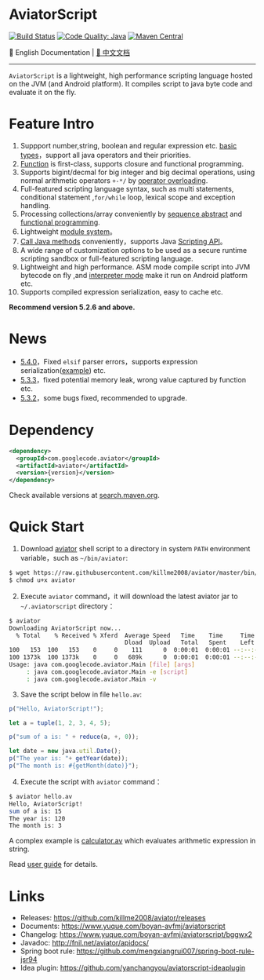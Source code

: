 # AviatorScript

[![Build Status](https://travis-ci.org/killme2008/aviatorscript.svg?branch=master)](https://travis-ci.org/killme2008/aviatorscript)
[![Code Quality: Java](https://img.shields.io/lgtm/grade/java/g/killme2008/aviator.svg?logo=lgtm&logoWidth=18)](https://lgtm.com/projects/g/killme2008/aviator/context:java)
[![Maven Central](https://img.shields.io/maven-central/v/com.googlecode.aviator/aviator.svg?label=maven%20central)](https://search.maven.org/search?q=g:com.googlecode.aviator%20AND%20aviator)

📖 English Documentation | [📖 中文文档](README.md)

----------------------------------------

`AviatorScript` is a lightweight, high performance scripting language hosted on the JVM (and Android platform).
It compiles script to java byte code and evaluate it on the fly.

# Feature Intro

1. Suppport number,string, boolean and regular expression etc. [basic types](https://www.yuque.com/boyan-avfmj/aviatorscript/lvabnw?translate=en)，support all java operators and their priorities.
2. [Function](https://www.yuque.com/boyan-avfmj/aviatorscript/gl2p0q?translate=en) is first-class, supports closure and functional programming.
3. Supports bigint/decmal for big integer and big decimal operations, using normal arithmetic operators `+-*/` by [operator overloading](https://www.yuque.com/boyan-avfmj/aviatorscript/ydllav?translate=en#5hq4k).
4. Full-featured scripting language syntax, such as multi statements, conditional statement ,`for/while` loop, lexical scope and exception handling.
5. Processing collections/array conveniently by [sequence abstract](https://www.yuque.com/boyan-avfmj/aviatorscript/yc4l93?translate=en) and [functional programming](https://www.yuque.com/boyan-avfmj/aviatorscript/ksghfc?translate=en).
6. Lightweight [module system](https://www.yuque.com/boyan-avfmj/aviatorscript/rqra81?translate=en)。
7. [Call Java methods](https://www.yuque.com/boyan-avfmj/aviatorscript/xbdgg2?translate=en) conveniently，supports Java [Scripting API](https://www.yuque.com/boyan-avfmj/aviatorscript/bds23b?translate=en)。
8. A wide range of customization options to be used as a secure runtime scripting sandbox or full-featured scripting language.
9. Lightweight and high performance. ASM mode compile script into JVM bytecode on fly ,and [interpreter mode](https://www.yuque.com/boyan-avfmj/aviatorscript/ok8agx?translate=en) make it run on Android platform etc.
10. Supports compiled expression serialization, easy to cache etc.


**Recommend version 5.2.6 and above.**

# News

* [5.4.0](https://github.com/killme2008/aviatorscript/releases/tag/aviator-5.4.0)，Fixed `elsif` parser errors，supports expression serialization([example](https://github.com/killme2008/aviatorscript/blob/master/src/test/java/com/googlecode/aviator/example/SerializeExample.java)) etc.
* [5.3.3](https://github.com/killme2008/aviatorscript/releases/tag/aviator-5.3.3)，fixed potential memory leak, wrong value captured by function etc.
* [5.3.2](https://github.com/killme2008/aviatorscript/releases/tag/aviator-5.3.2)，some bugs fixed, recommended to upgrade.

# Dependency

```xml
<dependency>
  <groupId>com.googlecode.aviator</groupId>
  <artifactId>aviator</artifactId>
  <version>{version}</version>
</dependency>
```

Check available versions at [search.maven.org](https://search.maven.org/search?q=g:com.googlecode.aviator%20AND%20a:aviator&core=gav).

# Quick Start

1. Download [aviator](https://raw.githubusercontent.com/killme2008/aviator/master/bin/aviator)  shell script to a directory in system `PATH` environment variable，such as  `~/bin/aviator`:

```sh
$ wget https://raw.githubusercontent.com/killme2008/aviator/master/bin/aviator
$ chmod u+x aviator
```

2. Execute  `aviator`   command，it will download the latest aviator jar to  `~/.aviatorscript`  directory：

```sh
$ aviator
Downloading AviatorScript now...
  % Total    % Received % Xferd  Average Speed   Time    Time     Time  Current
                                 Dload  Upload   Total   Spent    Left  Speed
100   153  100   153    0     0    111      0  0:00:01  0:00:01 --:--:--   111
100 1373k  100 1373k    0     0   689k      0  0:00:01  0:00:01 --:--:--  689k
Usage: java com.googlecode.aviator.Main [file] [args]
     : java com.googlecode.aviator.Main -e [script]
     : java com.googlecode.aviator.Main -v
```

3. Save the script below in file `hello.av`:

```js
p("Hello, AviatorScript!");

let a = tuple(1, 2, 3, 4, 5);

p("sum of a is: " + reduce(a, +, 0));

let date = new java.util.Date();
p("The year is: "+ getYear(date));
p("The month is: #{getMonth(date)}");
```

4. Execute the script with `aviator`  command：

```sh
$ aviator hello.av
Hello, AviatorScript!
sum of a is: 15
The year is: 120
The month is: 3
```

A complex example is [calculator.av](https://github.com/killme2008/aviatorscript/blob/master/examples/calculator.av) which evaluates arithmetic expression in string.

Read [user guide](https://www.yuque.com/boyan-avfmj/aviatorscript/cpow90?translate=en) for details.


# Links

* Releases: <https://github.com/killme2008/aviator/releases>
* Documents: <https://www.yuque.com/boyan-avfmj/aviatorscript>
* Changelog: <https://www.yuque.com/boyan-avfmj/aviatorscript/bggwx2>
* Javadoc: <http://fnil.net/aviator/apidocs/>
* Spring boot rule: <https://github.com/mengxiangrui007/spring-boot-rule-jsr94>
* Idea plugin: <https://github.com/yanchangyou/aviatorscript-ideaplugin>
